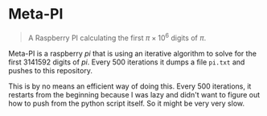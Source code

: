 # Meta-PI #

> A Raspberry PI calculating the first $\pi\times 10^6$ digits of $\pi$.

Meta-PI is a raspberry *pi* that is using an iterative algorithm to solve for
the first $3141592$ digits of *pi*. Every $500$ iterations it dumps a file
``pi.txt`` and pushes to this repository.

This is by no means an efficient way of doing this. Every $500$ iterations, it
restarts from the beginning because I was lazy and didn't want to figure out how
to push from the python script itself. So it might be very very slow.
